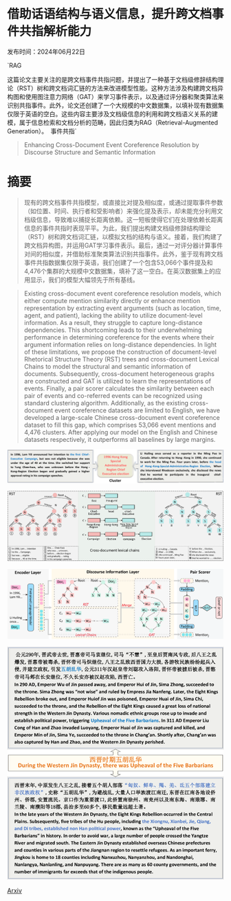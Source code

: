 # 借助话语结构与语义信息，提升跨文档事件共指解析能力

发布时间：2024年06月22日

`RAG

这篇论文主要关注的是跨文档事件共指问题，并提出了一种基于文档级修辞结构理论（RST）树和跨文档词汇链的方法来改进模型性能。这种方法涉及构建跨文档异构图和使用图注意力网络（GAT）来学习事件表示，以及通过评分器和聚类算法来识别共指事件。此外，论文还创建了一个大规模的中文数据集，以填补现有数据集仅限于英语的空白。这些内容主要涉及文档级信息的利用和跨文档语义关系的建模，属于信息检索和文档分析的范畴，因此归类为RAG（Retrieval-Augmented Generation）。` `事件共指`

> Enhancing Cross-Document Event Coreference Resolution by Discourse Structure and Semantic Information

# 摘要

> 现有的跨文档事件共指模型，或直接比对提及相似度，或通过提取事件参数（如位置、时间、执行者和受影响者）来强化提及表示，却未能充分利用文档级信息，导致难以捕捉长距离依赖。这一短板使得它们在处理依赖长距离信息的事件共指时表现平平。为此，我们提出构建文档级修辞结构理论（RST）树和跨文档词汇链，以模拟文档的结构与语义。接着，我们构建了跨文档异构图，并运用GAT学习事件表示。最后，通过一对评分器计算事件对间的相似度，并借助标准聚类算法识别共指事件。此外，鉴于现有跨文档事件共指数据集仅限于英语，我们创建了一个包含53,066个事件提及和4,476个集群的大规模中文数据集，填补了这一空白。在英汉数据集上的应用显示，我们的模型大幅领先于所有基线。

> Existing cross-document event coreference resolution models, which either compute mention similarity directly or enhance mention representation by extracting event arguments (such as location, time, agent, and patient), lacking the ability to utilize document-level information. As a result, they struggle to capture long-distance dependencies. This shortcoming leads to their underwhelming performance in determining coreference for the events where their argument information relies on long-distance dependencies. In light of these limitations, we propose the construction of document-level Rhetorical Structure Theory (RST) trees and cross-document Lexical Chains to model the structural and semantic information of documents. Subsequently, cross-document heterogeneous graphs are constructed and GAT is utilized to learn the representations of events. Finally, a pair scorer calculates the similarity between each pair of events and co-referred events can be recognized using standard clustering algorithm. Additionally, as the existing cross-document event coreference datasets are limited to English, we have developed a large-scale Chinese cross-document event coreference dataset to fill this gap, which comprises 53,066 event mentions and 4,476 clusters. After applying our model on the English and Chinese datasets respectively, it outperforms all baselines by large margins.

![借助话语结构与语义信息，提升跨文档事件共指解析能力](../../../paper_images/2406.15990/x1.png)

![借助话语结构与语义信息，提升跨文档事件共指解析能力](../../../paper_images/2406.15990/x2.png)

![借助话语结构与语义信息，提升跨文档事件共指解析能力](../../../paper_images/2406.15990/x3.png)

![借助话语结构与语义信息，提升跨文档事件共指解析能力](../../../paper_images/2406.15990/x4.png)

[Arxiv](https://arxiv.org/abs/2406.15990)